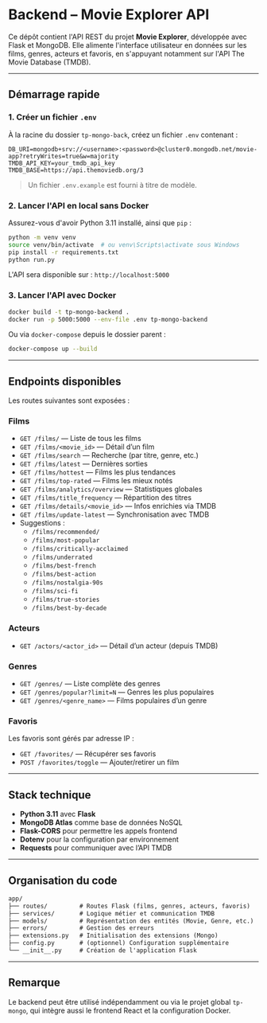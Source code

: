 # Backend – Movie Explorer API

Ce dépôt contient l'API REST du projet **Movie Explorer**, développée avec Flask et MongoDB. Elle alimente l'interface utilisateur en données sur les films, genres, acteurs et favoris, en s'appuyant notamment sur l'API The Movie Database (TMDB).

---

## Démarrage rapide

### 1. Créer un fichier `.env`

À la racine du dossier `tp-mongo-back`, créez un fichier `.env` contenant :

```env
DB_URI=mongodb+srv://<username>:<password>@cluster0.mongodb.net/movie-app?retryWrites=true&w=majority
TMDB_API_KEY=your_tmdb_api_key
TMDB_BASE=https://api.themoviedb.org/3
```

> Un fichier `.env.example` est fourni à titre de modèle.

### 2. Lancer l'API en local sans Docker

Assurez-vous d'avoir Python 3.11 installé, ainsi que `pip` :

```bash
python -m venv venv
source venv/bin/activate  # ou venv\Scripts\activate sous Windows
pip install -r requirements.txt
python run.py
```

L'API sera disponible sur : `http://localhost:5000`

### 3. Lancer l'API avec Docker

```bash
docker build -t tp-mongo-backend .
docker run -p 5000:5000 --env-file .env tp-mongo-backend
```

Ou via `docker-compose` depuis le dossier parent :

```bash
docker-compose up --build
```

---

## Endpoints disponibles

Les routes suivantes sont exposées :

### Films

- `GET /films/` — Liste de tous les films
- `GET /films/<movie_id>` — Détail d’un film
- `GET /films/search` — Recherche (par titre, genre, etc.)
- `GET /films/latest` — Dernières sorties
- `GET /films/hottest` — Films les plus tendances
- `GET /films/top-rated` — Films les mieux notés
- `GET /films/analytics/overview` — Statistiques globales
- `GET /films/title_frequency` — Répartition des titres
- `GET /films/details/<movie_id>` — Infos enrichies via TMDB
- `GET /films/update-latest` — Synchronisation avec TMDB
- Suggestions :
  - `/films/recommended/`
  - `/films/most-popular`
  - `/films/critically-acclaimed`
  - `/films/underrated`
  - `/films/best-french`
  - `/films/best-action`
  - `/films/nostalgia-90s`
  - `/films/sci-fi`
  - `/films/true-stories`
  - `/films/best-by-decade`

### Acteurs

- `GET /actors/<actor_id>` — Détail d’un acteur (depuis TMDB)

### Genres

- `GET /genres/` — Liste complète des genres
- `GET /genres/popular?limit=N` — Genres les plus populaires
- `GET /genres/<genre_name>` — Films populaires d’un genre

### Favoris

Les favoris sont gérés par adresse IP :

- `GET /favorites/` — Récupérer ses favoris
- `POST /favorites/toggle` — Ajouter/retirer un film

---

## Stack technique

- **Python 3.11** avec **Flask**
- **MongoDB Atlas** comme base de données NoSQL
- **Flask-CORS** pour permettre les appels frontend
- **Dotenv** pour la configuration par environnement
- **Requests** pour communiquer avec l’API TMDB

---

## Organisation du code

```txt
app/
├── routes/         # Routes Flask (films, genres, acteurs, favoris)
├── services/       # Logique métier et communication TMDB
├── models/         # Représentation des entités (Movie, Genre, etc.)
├── errors/         # Gestion des erreurs
├── extensions.py   # Initialisation des extensions (Mongo)
├── config.py       # (optionnel) Configuration supplémentaire
└── __init__.py     # Création de l'application Flask
```

---

## Remarque

Le backend peut être utilisé indépendamment ou via le projet global `tp-mongo`, qui intègre aussi le frontend React et la configuration Docker.
